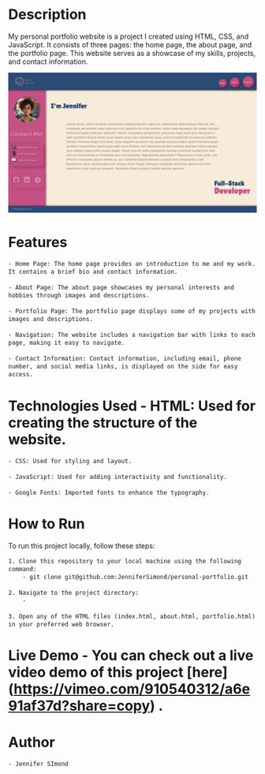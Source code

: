 # Description

My personal portfolio website is a project I created using HTML, CSS, and JavaScript. It consists of three pages: the home page, the about page, and the portfolio page. This website serves as a showcase of my skills, projects, and contact information.

![photo](/images/project-pic.png)

# Features

    - Home Page: The home page provides an introduction to me and my work. It contains a brief bio and contact information.

    - About Page: The about page showcases my personal interests and hobbies through images and descriptions.

    - Portfolio Page: The portfolio page displays some of my projects with images and descriptions.

    - Navigation: The website includes a navigation bar with links to each page, making it easy to navigate.

    - Contact Information: Contact information, including email, phone number, and social media links, is displayed on the side for easy access.

# Technologies Used - HTML: Used for creating the structure of the website.

    - CSS: Used for styling and layout.

    - JavaScript: Used for adding interactivity and functionality.

    - Google Fonts: Imported fonts to enhance the typography.

# How to Run

To run this project locally, follow these steps:

    1. Clone this repository to your local machine using the following command:
        - git clone git@github.com:JenniferSimond/personal-portfolio.git

    2. Navigate to the project directory:
        -

    3. Open any of the HTML files (index.html, about.html, portfolio.html) in your preferred web browser.

# Live Demo - You can check out a live video demo of this project [here] (https://vimeo.com/910540312/a6e91af37d?share=copy) .

# Author

    - Jennifer SImond
